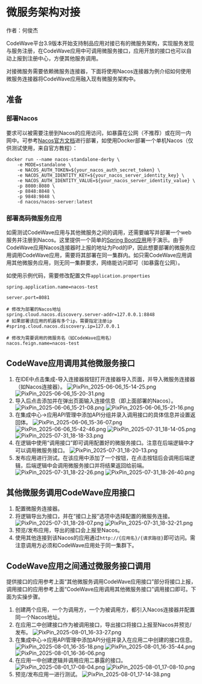 # 微服务架构对接
作者：何俊杰

CodeWave平台3.9版本开始支持制品应用对接已有的微服务架构，实现服务发现与服务注册，在CodeWave应用中可调用微服务接口，应用开放的接口也可以自动上报到注册中心，方便其他服务调用。

对接微服务需要依赖微服务连接器，下面将使用Nacos连接器为例介绍如何使用微服务连接器将CodeWave应用融入现有微服务架构中。


## 准备

### 部署Nacos

要求可以被需要注册到Nacos的应用访问，如暴露在公网（不推荐）或在同一内网中。可参考[Nacos官方文档](https://nacos.io/docs/latest/quickstart/quick-start/)进行部署，如使用Docker部署一个单机Nacos（仅供测试使用，来自官方教程）：
```shell
docker run --name nacos-standalone-derby \
    -e MODE=standalone \
    -e NACOS_AUTH_TOKEN=${your_nacos_auth_secret_token} \
    -e NACOS_AUTH_IDENTITY_KEY=${your_nacos_server_identity_key} \
    -e NACOS_AUTH_IDENTITY_VALUE=${your_nacos_server_identity_value} \
    -p 8080:8080 \
    -p 8848:8848 \
    -p 9848:9848 \
    -d nacos/nacos-server:latest
```
### 部署高码微服务应用

如需测试CodeWave应用与其他微服务之间的调用，还需要编写并部署一个web服务并注册到Nacos。这里提供一个简单的[Spring Boot应用](https://github.com/netease-lcap/codewave-architect-course/blob/main/docs/architecture/assets/nacos-test.zip)用于演示。由于CodeWave应用Nacos连接器时上报的地址为Pod的IP，因此想要部署的微服务应用调用CodeWave应用，需要将其部署在同一集群内。如只需CodeWave应用调用其他微服务应用，则无同一集群要求，网络能访问即可（如暴露在公网）。

如使用示例代码，需要修改配置文件`application.properties`

```properties
spring.application.name=nacos-test

server.port=8081

# 修改为部署的Nacos地址
spring.cloud.nacos.discovery.server-addr=127.0.0.1:8848
# 如果部署该应用的机器有多个ip，需要指定注册ip
#spring.cloud.nacos.discovery.ip=127.0.0.1 

# 修改为需要调用的微服务名（如CodeWave应用名）
nacos.feign.name=nacos-test
```

## CodeWave应用调用其他微服务接口

1. 在IDE中点击集成-导入连接器按钮打开连接器导入页面，并导入微服务连接器（如Nacos连接器）。
![PixPin_2025-06-06_15-14-25.png](assets/PixPin_2025-06-06_15-14-25.png)
![PixPin_2025-06-06_15-20-31.png](assets/PixPin_2025-06-06_15-20-31.png)
2. 导入后点击添加并在弹出页面输入连接信息（即上面部署的Nacos）。
![PixPin_2025-06-06_15-21-08.png](assets/PixPin_2025-06-06_15-21-08.png)
![PixPin_2025-06-06_15-21-16.png](assets/PixPin_2025-06-06_15-21-16.png)
3. 在集成中心->应用API管理中添加API分组并录入调用接口的具体信息并设置返回体。
![PixPin_2025-06-06_15-36-07.png](assets/PixPin_2025-06-06_15-36-07.png)
![PixPin_2025-06-06_15-42-46.png](assets/PixPin_2025-07-31_18-12-34.png)
![PixPin_2025-07-31_18-14-05.png](assets/PixPin_2025-07-31_18-14-05.png)
![PixPin_2025-07-31_18-18-33.png](assets/PixPin_2025-07-31_18-18-33.png)
4. 在逻辑中使用“调用接口”即可调用配置好的微服务接口。注意在后端逻辑中才可以调用微服务接口。
![PixPin_2025-07-31_18-20-13.png](assets/PixPin_2025-07-31_18-20-13.png)
5. 发布应用进行测试。在该应用中添加了一个按钮，在点击按钮后会调用后端逻辑，后端逻辑中会调用微服务接口并将结果返回给前端。
![PixPin_2025-07-31_18-22-26.png](assets/PixPin_2025-07-31_18-22-26.png)
![PixPin_2025-07-31_18-26-40.png](assets/PixPin_2025-07-31_18-26-40.png)

## 其他微服务调用CodeWave应用接口

1. 配置微服务连接器。
2. 将逻辑导出为接口，并在“接口上报”选项中选择配置的微服务连接。
![PixPin_2025-07-31_18-28-07.png](assets/PixPin_2025-07-31_18-28-07.png)
![PixPin_2025-07-31_18-32-21.png](assets/PixPin_2025-07-31_18-32-21.png)
3. 预览/发布应用，导出的接口会上报至Nacos。
4. 使用其他连接到该Nacos的应用通过`http://{应用名}/{请求路径}`即可访问。需注意调用方必须和CodeWave应用处于同一集群下。

## CodeWave应用之间通过微服务接口调用

提供接口的应用参考上面“其他微服务调用CodeWave应用接口”部分将接口上报，调用接口的应用参考上面“CodeWave应用调用其他微服务接口”调用接口即可。下面为实操步骤。

1. 创建两个应用，一个为调用方，一个为被调用方，都引入Nacos连接器并配置同一个Nacos地址。
2. 在应用二中创建接口作为被调用接口，导出接口将接口上报至Nacos并预览/发布。
![PixPin_2025-08-01_16-33-27.png](assets/PixPin_2025-08-01_16-33-27.png)
3. 在集成中心->应用API管理中添加API分组并录入在应用二中创建的接口信息。
![PixPin_2025-08-01_16-35-18.png](assets/PixPin_2025-08-01_16-35-18.png)
![PixPin_2025-08-01_16-35-44.png](assets/PixPin_2025-08-01_16-35-44.png)
![PixPin_2025-08-01_16-36-06.png](assets/PixPin_2025-08-01_16-36-06.png)
4. 在应用一中创建逻辑并调用应用二暴露的接口。
![PixPin_2025-08-01_17-08-04.png](assets/PixPin_2025-08-01_17-08-04.png)
![PixPin_2025-08-01_17-08-10.png](assets/PixPin_2025-08-01_17-08-10.png)
5. 预览/发布应用一进行测试。
![PixPin_2025-08-01_17-14-38.png](assets/PixPin_2025-08-01_17-14-38.png)

